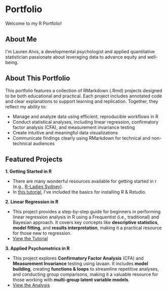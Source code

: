# Portfolio   
Welcome to my R Portfolio! 

## About Me  
I'm Lauren Alvis, a developmental psychologist and applied quantitative statistician passionate about leveraging data to advance equity and well-being. 

## About This Portfolio  
This portfolio features a collection of RMarkdown (.Rmd) projects designed to be both educational and practical. Each project includes annotated code and clear explanations to support learning and replication. Together, they reflect my ability to:  
- Manage and analyze data using efficient, reproducible workflows in R
- Conduct statistical analyses, including linear regression, confirmatory factor analysis (CFA), and measurement invariance testing
- Create intuitive and meaningful data visualizations
- Communicate findings clearly using RMarkdown for technical and non-technical audiences  

## Featured Projects  
  
**1. Getting Started in R**  
  - There are many wonderful resources available for getting started in r (e.g., [R-Ladies Sydney](https://rladiessydney.org/courses/ryouwithme/01-basicbasics-1/)).  
  - In [this tutorial](https://lmalvis.github.io/Portfolio/Getting%20Started/Install-R-and-RStudio.html), I've included the basics for installing R & Rstudio.  

**2. Linear Regression in R**  
  - This project provides a step-by-step guide for beginners in performing linear regression analysis in R using a Frequentist (i.e., traditional) and Bayesian approach. It covers key concepts like **descriptive statistics**, **model fitting**, and **results interpretation**, making it a practical resource for those new to regression.  
  - [View the Tutorial](https://lmalvis.github.io/Portfolio/Regression/Regression-in-R-for-Beginners.html)  

**3. Applied Psychometrics in R**  
  - This project explores **Confirmatory Factor Analysis** (CFA) and **Measurement Invariance** testing using lavaan. It includes **model building**, creating **functions & loops** to streamline repetitive analyses, and conducting group comparisons, making it a valuable resource for those working with **multi-group latent variable models**.  
  - [View the Analysis](https://lmalvis.github.io/Portfolio/Measurement%20Invariance/CFA-and-Measurement-Invariance.html)  
